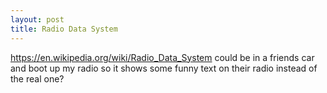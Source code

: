 ```yaml
---
layout: post
title: Radio Data System
---
```


<https://en.wikipedia.org/wiki/Radio_Data_System>
could be in a friends car and boot up my radio so it shows some funny text on their radio instead of the real one?
